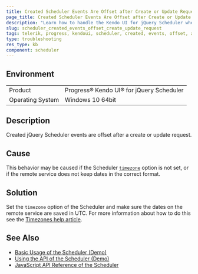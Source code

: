```yaml
---
title: Created Scheduler Events Are Offset after Create or Update Requests
page_title: Created Scheduler Events Are Offset after Create or Update Requests
description: "Learn how to handle the Kendo UI for jQuery Scheduler when created events in the component are offset after a create or update request."
slug: scheduler_created_events_offset_create_update_request
tags: telerik, progress, kendoui, scheduler, created, events, offset, after, create, update, requests
type: troubleshooting
res_type: kb
component: scheduler
---
```


## Environment

<table>
 <tr>
  <td>Product</td>
  <td>Progress® Kendo UI® for jQuery Scheduler</td>
 </tr>
 <tr>
  <td>Operating System</td>
  <td>Windows 10 64bit</td>
 </tr>
</table>

## Description

Created jQuery Scheduler events are offset after a create or update request.

## Cause 

This behavior may be caused if the Scheduler [`timezone`](/api/javascript/ui/scheduler/configuration/timezone) option is not set, or if the remote service does not keep dates in the correct format.

## Solution

Set the `timezone` option of the Scheduler and make sure the dates on the remote service are saved in UTC. For more information about how to do this see the [Timezones help article](/web/scheduler/timezones).

## See Also

* [Basic Usage of the Scheduler (Demo)](https://demos.telerik.com/kendo-ui/scheduler/index)
* [Using the API of the Scheduler (Demo)](https://demos.telerik.com/kendo-ui/scheduler/api)
* [JavaScript API Reference of the Scheduler](/api/javascript/ui/scheduler)
